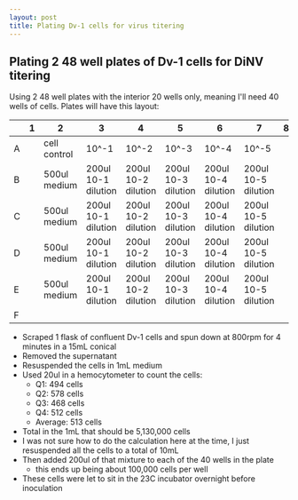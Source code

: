```yaml
---
layout: post
title: Plating Dv-1 cells for virus titering
---
```


## Plating 2 48 well plates of Dv-1 cells for DiNV titering 

Using 2 48 well plates with the interior 20 wells only, meaning I'll need 40 wells of cells. Plates will have this layout:

|   | 1 | 2            | 3                   | 4                   | 5                   | 6                   | 7                   | 8 |
|---|---|--------------|---------------------|---------------------|---------------------|---------------------|---------------------|---|
| A |   | cell control | 10^-1               | 10^-2               | 10^-3               | 10^-4               | 10^-5               |   |
| B |   | 500ul medium | 200ul 10-1 dilution | 200ul 10-2 dilution | 200ul 10-3 dilution | 200ul 10-4 dilution | 200ul 10-5 dilution |   |
| C |   | 500ul medium | 200ul 10-1 dilution | 200ul 10-2 dilution | 200ul 10-3 dilution | 200ul 10-4 dilution | 200ul 10-5 dilution |   |
| D |   | 500ul medium | 200ul 10-1 dilution | 200ul 10-2 dilution | 200ul 10-3 dilution | 200ul 10-4 dilution | 200ul 10-5 dilution |   |
| E |   | 500ul medium | 200ul 10-1 dilution | 200ul 10-2 dilution | 200ul 10-3 dilution | 200ul 10-4 dilution | 200ul 10-5 dilution |   |
| F |   |              |                     |                     |                     |                     |                     |   |

- Scraped 1 flask of confluent Dv-1 cells and spun down at 800rpm for 4 minutes in a 15mL conical 
- Removed the supernatant
- Resuspended the cells in 1mL medium 
- Used 20ul in a hemocytometer to count the cells:
    - Q1: 494 cells
    - Q2: 578 cells
    - Q3: 468 cells
    - Q4: 512 cells 
    - Average: 513 cells 
- Total in the 1mL that should be 5,130,000 cells 
- I was not sure how to do the calculation here at the time, I just resuspended all the cells to a total of 10mL 
- Then added 200ul of that mixture to each of the 40 wells in the plate 
    - this ends up being about 100,000 cells per well 
- These cells were let to sit in the 23C incubator overnight before inoculation 
